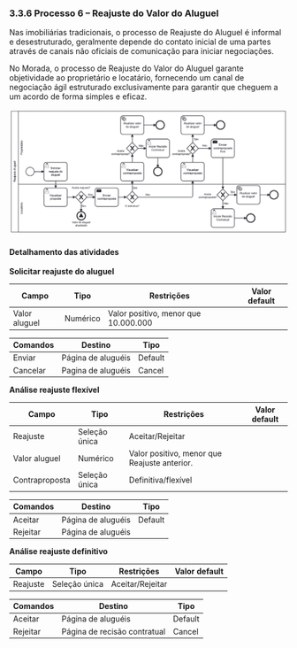 ### 3.3.6 Processo 6 – Reajuste do Valor do Aluguel

Nas imobiliárias tradicionais, o processo de Reajuste do Aluguel é informal e desestruturado, geralmente depende do contato inicial de uma partes através de canais não oficiais de comunicação para iniciar negociações.

No Morada, o processo de Reajuste do Valor do Aluguel garante objetividade ao proprietário e locatário, fornecendo um canal de negociação ágil estruturado exclusivamente para garantir que cheguem a um acordo de forma simples e eficaz.

![Processo 6 - Reajuste do Aluguel](images/processo-6.png "Modelo BPMN do Processo 6.")


#### Detalhamento das atividades

**Solicitar reajuste do aluguel**

| **Campo**       | **Tipo**         | **Restrições** | **Valor default** |
| ---             | ---              | ---            | ---               |
|  Valor aluguel | Numérico |   Valor positivo, menor que 10.000.000        |                   |

| **Comandos**         |  **Destino**                   | **Tipo** |
| ---                  | ---                            | ---               |
| Enviar | Página de aluguéis | Default |
| Cancelar          | Pagina de aluguéis  |          Cancel         |


**Análise reajuste flexível**

| **Campo**       | **Tipo**         | **Restrições** | **Valor default** |
| ---             | ---              | ---            | ---               |
|  Reajuste  | Seleção única |  Aceitar/Rejeitar        |             |
|  Valor aluguel | Numérico |   Valor positivo, menor que Reajuste anterior.     |                   |
| Contraproposta | Seleção única             |    Definitiva/flexível       |               |

| **Comandos**         |  **Destino**                   | **Tipo**          |
| ---                  | ---                            | ---               |
| Aceitar               | Página de aluguéis            |          Default  |
| Rejeitar             |       Página de aluguéis       |              |

**Análise reajuste definitivo**

| **Campo**       | **Tipo**         | **Restrições** | **Valor default** |
| ---             | ---              | ---            | ---               |
|  Reajuste | Seleção única | Aceitar/Rejeitar      |             |

| **Comandos**         |  **Destino**                   | **Tipo**          |
| ---                  | ---                            | ---               |
| Aceitar               | Página de aluguéis            |        Default  |
| Rejeitar             |  Página de recisão contratual   |   Cancel           |


